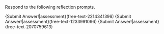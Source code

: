 Respond to the following reflection prompts.

{Submit Answer!|assessment}(free-text-2214341396)
{Submit Answer!|assessment}(free-text-1233991096)
{Submit Answer!|assessment}(free-text-2070759613)
